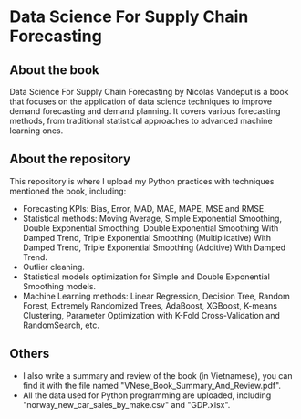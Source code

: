 # Data Science For Supply Chain Forecasting

## About the book
Data Science For Supply Chain Forecasting by Nicolas Vandeput is a book that focuses on the application of data science techniques to improve demand forecasting and demand planning. It covers various forecasting methods, from traditional statistical approaches to advanced machine learning ones.

## About the repository
This repository is where I upload my Python practices with techniques mentioned the book, including:
- Forecasting KPIs: Bias, Error, MAD, MAE, MAPE, MSE and RMSE.
- Statistical methods: Moving Average, Simple Exponential Smoothing, Double Exponential Smoothing, Double Exponential Smoothing With Damped Trend, Triple Exponential Smoothing (Multiplicative) With Damped Trend, Triple Exponential Smoothing (Additive) With Damped Trend.
- Outlier cleaning.
- Statistical models optimization for Simple and Double Exponential Smoothing models.
- Machine Learning methods: Linear Regression, Decision Tree, Random Forest, Extremely Randomized Trees, AdaBoost, XGBoost, K-means Clustering, Parameter Optimization with K-Fold Cross-Validation and RandomSearch, etc.

## Others
- I also write a summary and review of the book (in Vietnamese), you can find it with the file named "VNese_Book_Summary_And_Review.pdf".
- All the data used for Python programming are uploaded, including "norway_new_car_sales_by_make.csv" and "GDP.xlsx".
